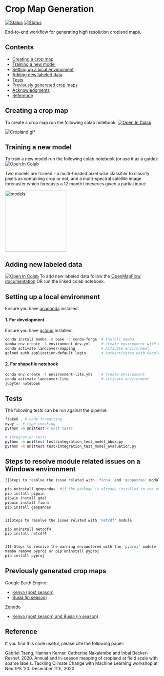 
# Crop Map Generation

[![Status](https://github.com/nasaharvest/crop-mask/actions/workflows/test.yml/badge.svg)](https://github.com/nasaharvest/crop-mask/actions/workflows/test.yml) [![Status](https://github.com/nasaharvest/crop-mask/actions/workflows/deploy.yml/badge.svg)](https://github.com/nasaharvest/crop-mask/actions/workflows/deploy.yml)

End-to-end workflow for generating high resolution cropland maps.

## Contents
-   [Creating a crop map](#creating-a-crop-map)
-   [Training a new model](#training-a-new-model)
-   [Setting up a local environment](#setting-up-a-local-environment)
-   [Adding new labeled data](#adding-new-labeled-data)
-   [Tests](#tests)
-   [Previously generated crop maps](#previously-generated-crop-maps)
-   [Acknowledgments](#acknowledgments)
-   [Reference](#reference)
## Creating a crop map
To create a crop map run the following colab notebook:
[![Open In Colab](https://colab.research.google.com/assets/colab-badge.svg)](https://colab.research.google.com/github/nasaharvest/openmapflow/blob/main/openmapflow/notebooks/create_map.ipynb)

![Cropland gif](assets/cropmask.gif)
## Training a new model
To train a new model run the following colab notebook (or use it as a guide):
[![Open In Colab](https://colab.research.google.com/assets/colab-badge.svg)](https://colab.research.google.com/github/nasaharvest/crop-mask/blob/master/notebooks/train.ipynb)

Two models are trained - a multi-headed pixel wise classifier to classify pixels as containing crop or not, and a multi-spectral satellite image forecaster which forecasts a 12 month timeseries given a partial input:

<img src="assets/models.png" alt="models" height="200px"/>

## Adding new labeled data
[![Open In Colab](https://colab.research.google.com/assets/colab-badge.svg)](https://colab.research.google.com/github/nasaharvest/openmapflow/blob/main/openmapflow/notebooks/new_data.ipynb)
To add new labeled data follow the [OpenMapFlow documentation](https://github.com/nasaharvest/openmapflow#adding-data) OR run the linked colab notebook.



## Setting up a local environment
Ensure you have [anaconda](https://www.anaconda.com/download/#macos) installed.
#### 1. For development
Ensure you have [gcloud](https://cloud.google.com/sdk/docs/install) installed.
```bash
conda install mamba -n base -c conda-forge  # Install mamba
mamba env create -f environment-dev.yml     # Create environment with mamba (faster)
conda activate landcover-mapping            # Activate environment
gcloud auth application-default login       # Authenticates with Google Cloud
```

#### 2. For shapefile notebook
```bash
conda env create -f environment-lite.yml    # Create environment
conda activate landcover-lite               # Activate environment
jupyter notebook
```

## Tests

The following tests can be run against the pipeline:

```bash
flake8 . # code formatting
mypy .  # type checking
python -m unittest # unit tests

# Integration tests
python -m unittest test/integration_test_model_bbox.py
python -m unittest test/integration_test_model_evaluation.py
```

## Steps to resolve module related issues on a Windows environment

```bash
I]Steps to resolve the issue related with 'fiona' and 'geopandas' module

pip uninstall geopandas  #if the package is already installed in the environment
pip install pipwin
pipwin install gdal
pipwin install fiona
pip install geopandas


II]Steps to resolve the issue related with 'netcdf' module

pip uninstall netcdf4
pip install netcdf4


III]Steps to resolve the warning encountered with the 'pyproj' module
mamba remove pyproj or pip uninstall pyproj
pip install pyproj

```

## Previously generated crop maps

Google Earth Engine:

-   [Kenya (post season)](https://code.earthengine.google.com/ea3613a3a45badfd01ce2ec914dfe1ef)
-   [Busia (in season)](https://code.earthengine.google.com/f567cccc28dad7a25e088d56dabfbd4c)

Zenodo

-   [Kenya (post season) and Busia (in season)](https://doi.org/10.5281/zenodo.4271143).

## Reference

If you find this code useful, please cite the following paper:

Gabriel Tseng, Hannah Kerner, Catherine Nakalembe and Inbal Becker-Reshef. 2020. Annual and in-season mapping of cropland at field scale with sparse labels. Tackling Climate Change with Machine Learning workshop at NeurIPS ’20: December 11th, 2020
